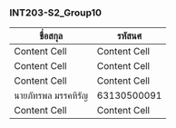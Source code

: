 ### INT203-S2_Group10
| ชื่อสกุล | รหัสนศ |
| ------------- | ------------- |
| Content Cell  | Content Cell  |
| Content Cell  | Content Cell  |
| Content Cell  | Content Cell  |
| นายภัทรพล มรรคหิรัญ  | 63130500091 |
| Content Cell  | Content Cell  |

